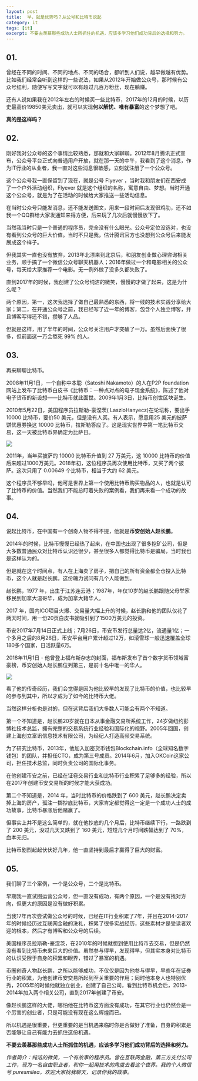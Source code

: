```yaml
---
layout: post
title:  早，就是优势吗？从公号和比特币说起
category: it
tags: [it]
excerpt: 不要去羡慕那些成功人士所抓住的机遇，应该多学习他们成功背后的选择和努力。
---
```


## 01.

曾经在不同的时间、不同的地点、不同的场合，都听到人们说，越早做越有优势。比如我们经常会听到这样的一些说法，如果从2012年开始做公众号，那时候有公众号红利，随便写写文字就可以有超过几百万粉丝，现在躺赚。

还有人说如果我在2012年左右的时候买一些比特币，2017年的12月的时候，以历史最高价19850美元卖出，就可以实现**何以解忧、唯有暴富**的这个梦想了吧。

**真的是这样吗？**

## 02.

刚好我对公众号的这个事情比较熟悉，那就和大家聊聊。2012年8月腾讯正式宣布，公众号平台正式向普通用户开放，就在那一天的中午，我看到了这个消息，作为IT行业的从业者，我一直对这些消息很敏感，立刻就注册了一个公众号。

这个公众号我一直保留到了现在，就是公号 Flyever ，当时我和朋友们在西安成了一个户外活动组织，Flyever 就是这个组织的名称，寓意自由、梦想。当时开通这个公众号，就是为了在活动的时候给大家推送一些活动信息。

在当时公众号只能发消息，还不能发送图文，用来一段时间后发现很鸡肋，还不如我一个QQ群给大家发通知来得方便，后来玩了几次后就慢慢放下了。

当然我当时只是一个普通的程序员，完全没有什么眼光。公众号定位没选对，也没有看到公众号的巨大价值。当时不只是我，估计腾讯官方也没想到公众号后来能发展成这个样子。

但我其实一直也没有放弃，2013年北漂来到北京后，和朋友创业做心理咨询相关业务，顺手搞了一个微信公众号聊天机器人；2016年做过一个和电影相关的公众号，每天给大家推荐一个电影。无一例外做了没多久都失败了。

直到2017年的时候，我创建了公众号纯洁的微笑，慢慢的才做了起来，这是为什么呢？

两个原因，第一，这次我选择了做自己最熟悉的东西，将一线的技术实践分享给大家；第二，在开通公众号之前，我已经写了近一年的博客，包含个人独立博客，并且博客写得还不错，攒够了人品。

但就是这样，用了半年的时间，公众号关注用户才突破了一万。虽然后面快了很多，但前面这一万会熬死 99% 的人。

## 03.

再来聊聊比特币。

2008年11月1日，一个自称中本聪（Satoshi Nakamoto）的人在P2P foundation网站上发布了比特币白皮书《比特币：一种点对点的电子现金系统》，陈述了他对电子货币的新设想——比特币就此面世。2009年1月3日，比特币创世区块诞生。

2010年5月22日，美国程序员拉斯勒-豪涅茨( LaszloHanyecz)在论坛称，要出手 10000 比特币，要价50 美元，但是没有人买。有人表示，愿意用25 美元的披萨饼优惠券换这 10000 比特币，拉斯勒答应了。这是现实世界中第一笔比特币交易，这一天被比特币界确定为比萨日。

![](http://favorites.ren/assets/images/2019/it/pisa.jpg)

2011年，当年买披萨的 10000 比特币升值到 27 万美元，这 10000 比特币的价值后来超过1000万美元。2018年初，这位程序员再次使用比特币，又买了两个披萨。这次只用了 0.00649 个比特币，相当于大约 62 美元。

这个程序员不够早吗，他可是世界上第一个使用比特币购买物品的人，也就是认可了比特币的价值。当然我们不能总盯着失败的案例看，我们再来看一个成功的故事。

## 04.

说起比特币，在中国有一个创奇人物不得不提，他就是**币安创始人赵长鹏**。

2014年的时候，比特币慢慢已经热了起来，在中国也出现了很多挖矿公司，但是大多数普通民众对比特币认识还很少，甚至很多人都觉得比特币是骗局，当时我也是这样认为的。

但是就在这个时间点，有人在上海卖了房子，把自己的所有资金都全仓投入比特币，这个人就是赵长鹏，这份魄力试问有几个人能做到。

赵长鹏，1977 年，出生于江苏连云港；1987年，年仅10岁的赵长鹏跟随父母举家移民到加拿大温哥华，成为加拿大籍华人。

2017 年，国内ICO项目火爆、交易量大幅上升的时候，赵长鹏和他的团队仅花了两天时间，用一份20页白皮书就吸引到了1500万美元的投资。

币安2017年7月14日正式上线；7月26日，币安币发行总量达2亿，流通量1亿；一个多月之后的8月28日，币安平台用户累计超过12万，如滚雪球一般迅速覆盖全球180多个国家，日活跃量6万。

2018年11月1日 - 他曾登上福布斯杂志的封面，福布斯发布了首个数字货币领域富豪榜，币安创始人赵长鹏位列第三，是前十名中唯一的华人。

![](http://favorites.ren/assets/images/2019/it/bian.jpg)

看了他的传奇经历，我们会觉得是因为他比较早的发现了比特币的价值，也比较早的参与到其中，所以才成为了如今的比特币大佬。

当然这样分析也是对的，但在这背后我们大多数人可能会有两个不知道。

第一个不知道是，赵长鹏20岁就在日本从事金融交易所系统工作，24岁做纽约彭博社技术总监，拥有完整的交易系统行业经验和国际化的视野。2005年回国，创建上海创立富讯信息技术有限公司，为经纪人打造高频交易系统。

为了研究比特币，2013年，他加入加密货币钱包Blockchain.info（全球知名数字钱包）的团队，并担任CTO，成为第三号成员。2014年6月，加入OKCoin这家公司，担任技术总监，同时负责公司的国际化事务。

在他创建币安之前，已经在证卷交易行业和比特币行业积累了足够多的经验，所以在2017年创建币安交易所的时候才能大获成功。

第二个不知道是，2014 年，当时比特币的价格跌到了 600 美元，赵长鹏决定卖掉上海的房产，孤注一掷抄底比特币，大家肯定都觉得这一定是一个成功人士的成功故事，比特币暴涨后他赌赢了。

但事实上并不是这么简单的，就在他抄底的几个月后，比特币继续下行，一路跌到了 200 美元，没过几天又跌到了 160 美元，短短几个月时间跌幅达到了 70%，血本无归。

比特币剧烈起起伏伏好几年，他一直坚持到最后才赢得了巨大的财富。

## 05.

我们聊了三个案例，一个是公众号，二个是比特币。

早期我一直试图运营公众号，但一直没有成功，有两个原因，一个是没有找对方向，但更大的原因是没有做好积累。

当我17年再次尝试做公众号的时候，已经在IT行业积累了7年，并且在2014-2017年的时候经历过互联网金融的洗礼，积累了很多实战经历，这些素材才是受读者欢迎的根本，然后才有博客和公众号的后续。

美国程序员拉斯勒-豪涅茨，在2010年的时候就想到使用比特币去交易，但是仍然没有看到比特币未来巨大的价值。虽然参与得早，发现得早，但其实本身对比特币的认识受限于自身的积累和眼界，错过了暴富的机遇。

币圈创奇人物赵长鹏，之所以能够成功，不仅仅是因为他参与得早，早些年在证券行业的积累，为他创建币安交易所起到至关重要的作用；同时他本身人也特别优秀，2005年的时候他就独立创业，创建了自己公司，看到比特币机会后，2013-2014年加入两个相关公司，直到2017年创建了币安。

像赵长鹏这样的大佬，哪怕他在比特币这方面没有成功，在其它行业也仍然会是一个厉害的创业者，只是可能没有现在这么辉煌而已。

所以机遇是很重要，但更重要的是当机遇来临时你是否做好了准备，自身的积累是否能够让自己有能力去抓住这份机遇。

**不要去羡慕那些成功人士所抓住的机遇，应该多学习他们成功背后的选择和努力。**

*作者简介：纯洁的微笑，一个有故事的程序员。曾在互联网金融，第三方支付公司工作，现为一名自由职业者，和你一起用技术的角度去看这个世界。我的个人微信号 puresmilea，欢迎大家找我聊天，记录你我的故事。*